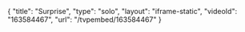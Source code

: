 {
    "title": "Surprise",
    "type": "solo",
    "layout": "iframe-static",
    "videoId": "163584467",
    "url": "\/tvpembed\/163584467"
}
